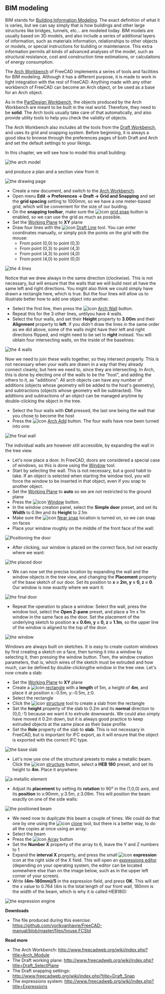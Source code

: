 ## BIM modeling

BIM stands for [Building Information Modeling](https://en.wikipedia.org/wiki/Building_information_modeling). The exact definition of what it is varies, but we can say simply that is how buildings and other large structures like bridges, tunnels, etc... are modeled today. BIM models are usually based on 3D models, and also include a series of additional layers of information, such as materials information, relationships to other objects or models, or special instructions for building or maintenance. This extra information permits all kinds of advanced analyses of the model, such as structural resistance, cost and construction time estimations, or calculaitons of energy consumption.

The [Arch Workbench](http://www.freecadweb.org/wiki/index.php?title=Arch_Module) of FreeCAD implements a series of tools and facilities for BIM modeling. Although it has a different purpose, it is made to work in tight integration with the rest of FreeCAD: Anything made with any other workbench of FreeCAD can become an Arch object, or be used as a base for an Arch object.

As in the [PartDesign Workbench](http://www.freecadweb.org/wiki/index.php?title=PartDesign_Workbench), the objects produced by the Arch Workbench are meant to be built in the real world. Therefore, they need to be **solid**. The Arch tools usually take care of that automatically, and also provide utility tools to help you check the validity of objects.

The Arch Workbench also includes all the tools from the [Draft Workbench](http://www.freecadweb.org/wiki/index.php?title=Draft_Module), and uses its grid and snapping system. Before beginning, it is always a good idea to browse through the preferences pages of both Draft and Arch and set the default settings to your likings.

In this chapter, we will see how to model this small building:

![the arch model](http://www.freecadweb.org/wiki/images/c/cb/Exercise_arch_01.jpg)

and produce a plan and a section view from it:

![the drawing page](http://www.freecadweb.org/wiki/images/1/15/Exercise_arch_02.jpg)

* Create a new document, and switch to the [Arch Workbench](http://www.freecadweb.org/wiki/index.php?title=Arch_Module).
* Open menu **Edit -> Preferences -> Draft -> Grid and Snapping** and set the **grid spacing** setting to 1000mm, so we have a one meter-based grid, which will be convenient for the size of our buiding.
* On the **snapping toolbar**, make sure the ![icon](http://www.freecadweb.org/wiki/images/thumb/f/f5/Snap_Grid.png/16px-Snap_Grid.png) [grid snap](http://www.freecadweb.org/wiki/index.php?title=Draft_ToggleGrid) button is enabled, so we can use the grid  as much as possible.
* Set the [Working Plane](http://www.freecadweb.org/wiki/index.php?title=Draft_SelectPlane) to **XY** plane
* Draw four lines with the ![icon](http://www.freecadweb.org/wiki/images/thumb/a/a8/Draft_Line.png/16px-Draft_Line.png) [Draft Line](http://www.freecadweb.org/wiki/index.php?title=Draft_Line) tool. You can enter coordinates manually, or simply pick the points on the grid with the mouse:
   * From point (0,0) to point (0,3)
   * From point (0,3) to point (4,3)
   * From point (4,3) to point (4,0)
   * From point (4,0) to point (0,0)

![the 4 lines](http://www.freecadweb.org/wiki/images/1/15/Exercise_arch_03.jpg)

Notice that we drew always in the same direction (clockwise). This is not necessary, but will ensure that the walls that we will build next all have the same left and right directions. You might also think we could simply have drawn a rectangle here, which is true. But the four lines will allow us to illustrate better how to add one object into another.

* Select the first line, then press the ![icon](http://www.freecadweb.org/wiki/images/thumb/a/a5/Arch_Wall.png/16px-Arch_Wall.png) [Arch Wall](http://www.freecadweb.org/wiki/index.php?title=Arch_Wall) button.
* Repeat this for the 3 other lines, untilyou have 4 walls.
* Select the four walls, and set their **Height** property to **3.00m** and their **Alignment** property to **left**. If you didn't draw the lines in the same order as we did above, some of the walls might have their left and right directions flipped, and might need to be set to **right** instead. You will obtain four intersecting walls, on the inside of the baselines:

![the 4 walls](http://www.freecadweb.org/wiki/images/e/e0/Exercise_arch_04.jpg)

Now we need to join these walls together, so they intersect properly. This is not necessary when your walls are drawn in a way that they already connect cleanly, but here we need to, since they are intersecting. In Arch, this is done by electing one of the walls to be the "host", and adding the others to it, as "additions". All arch objects can have any number of additions (objects whose geometry will be added to the host's geometry), and subtractions (objects whose geometry will be subtracted). The additions and subtractions of an object can be managed anytime by double-clicking the object in the tree.
* Select the four walls with **Ctrl** pressed, the last one being the wall that you chose to become the host
* Press the ![icon](http://www.freecadweb.org/wiki/images/thumb/d/d2/Arch_Add.png/16px-Arch_Add.png) [Arch Add](http://www.freecadweb.org/wiki/index.php?title=Arch_Add) button. The four walls have now been turned into one:

![the final wall](http://www.freecadweb.org/wiki/images/7/7b/Exercise_arch_05.jpg)

The individual walls are however still accessible, by expanding the wall in the tree view.

* Let's now place a door. In FreeCAD, doors are considered a special case of windows, so this is done using the [Window](http://www.freecadweb.org/wiki/index.php?title=Arch_Window) tool.
* Start by selecting the wall. This is not necessary, but a good habit to take. If an object is selected when starting the window tool, you will force the window to be inserted in that object, even if you snap to another object.
* Set the [Working Plane](http://www.freecadweb.org/wiki/index.php?title=Draft_SelectPlane) to **auto** so we are not restricted to the ground plane
* Press the ![icon](http://www.freecadweb.org/wiki/images/thumb/a/a4/Arch_Window.png/16px-Arch_Window.png) [Window](http://www.freecadweb.org/wiki/index.php?title=Arch_Window) button.
* In the window creation panel, select the **Simple door** preset, and set its **Width** to 0.9m and its **Height** to 2.1m
* Make sure the ![icon](http://www.freecadweb.org/wiki/images/thumb/f/f7/Snap_Near.png/16px-Snap_Near.png) [Near snap](http://www.freecadweb.org/wiki/index.php?title=Draft_Near) location is turned on, so we can snap on faces
* Place your window roughly on the middle of the front face of the wall:

![Positioning the door](http://www.freecadweb.org/wiki/images/5/5f/Exercise_arch_06.jpg)

* After clicking, our window is placed on the correct face, but not exactly where we want:

![the placed door](http://www.freecadweb.org/wiki/images/8/87/Exercise_arch_07.jpg)

* We can now set the precise location by expanding the wall and the window objects in the tree view, and changing the **Placement** property of the base sketch of our door. Set its position to **x = 2m, y = 0, z = 0**. Our window is now exactly where we want it:

![the final door](http://www.freecadweb.org/wiki/images/a/ab/Exercise_arch_08.jpg)

* Repeat the operation to place a window: Select the wall, press the window tool, select the **Open 2-pane** preset, and place a 1m x 1m window in the same face as the door. Set the placement of the underlying sketch to position **x = 0.6m, y = 0, z = 1.1m**, so the upper line of the window is aligned to the top of the door.

![the window](http://www.freecadweb.org/wiki/images/c/c9/Exercise_arch_09.jpg)

Windows are always built on sketches. It is easy to create custom windows by first creating a sketch on a face, then turning it into a window by selecting it, then pressing the window button. Then, the window creation parameters, that is, which wires of the sketch must be extruded and how much, can be defined by double-clickingthe window in the tree view. Let's now create a slab:

* Set the [Working Plane](http://www.freecadweb.org/wiki/index.php?title=Draft_SelectPlane) to **XY** plane
* Create a ![icon](http://www.freecadweb.org/wiki/images/thumb/1/14/Draft_Rectangle.png/16px-Draft_Rectangle.png) [rectangle](http://www.freecadweb.org/wiki/index.php?title=Draft_Rectangle) with a **length** of 5m, a height of **4m**, and place it at position x:-0.5m, y:-0.5m, z:0.
* Select the rectangle
* Click the ![icon](http://www.freecadweb.org/wiki/images/thumb/3/35/Arch_Structure.png/16px-Arch_Structure.png) [structure](http://www.freecadweb.org/wiki/index.php?title=Arch_Structure) tool to create a slab from the rectangle
* Set the **height** property of the slab to 0.2m and its **normal** direction to (0,0,-1) because we want it to extrude downwards. We could also simply have moved it 0.2m down, but it is always good practice to keep extruded objects at the same place as their base profile.
* Set the **Role** property of the slab to **slab**. This is not necessary in FreeCAD, but is important for IFC export, as it will ensure that the object is exported with the correct IFC type.

![the base slab](http://www.freecadweb.org/wiki/images/5/5b/Exercise_arch_10.jpg)

* Let's now use one of the structural presets to make a metallic beam. Click the ![icon](http://www.freecadweb.org/wiki/images/thumb/3/35/Arch_Structure.png/16px-Arch_Structure.png) [structure](http://www.freecadweb.org/wiki/index.php?title=Arch_Structure) button, select a **HEB 180** preset, and set its height to **4m**. Place it anywhere:

![a metallic element](http://www.freecadweb.org/wiki/images/9/9d/Exercise_arch_11.jpg)

* Adjust its **placement** by setting its **rotation** to 90° in the (1,0,0) axis, and its **position** to x:90mm, y:3.5m, z:3.09m. This will position the beam exactly on one of the side walls:

![the positioned beam](http://www.freecadweb.org/wiki/images/f/f7/Exercise_arch_12.jpg)

* We need now to duplicate this beam a couple of times. We could do that one by one using the ![icon](http://www.freecadweb.org/wiki/images/thumb/3/39/Draft_Clone.png/16px-Draft_Clone.png) [clone](http://www.freecadweb.org/wiki/index.php?title=Draft_Clone) tool, but there is a better way, to do all the copies at once using an array:
* Select the beam
* Press the ![icon](http://www.freecadweb.org/wiki/images/thumb/c/c8/Draft_Array.png/16px-Draft_Array.png) [Array](http://www.freecadweb.org/wiki/index.php?title=Draft_Array) button
* Set the **Number X** property of the array to 6, leave the Y and Z numbers to 1
* Expand the **interval X** property, and press the small  ![icon](http://www.freecadweb.org/wiki/images/thumb/3/38/Bound-expression-unset.png/16px-Bound-expression-unset.png) **expression** icon at the right side of the X field. This will open an [expressions editor](http://www.freecadweb.org/wiki/index.php?title=Expressions) (depending on your operating system, the editor can be located somewhere else than on the image below, such as in the upper left corner of your screen).
* Write **(4m-180mm)/5** in the expression field, and press **OK**. This will set the x value to 0.764 (4m is the total length of our front wall, 180mm is the width of the beam, which is why it is called HEB180):

![the expression engine](http://www.freecadweb.org/wiki/images/7/74/Exercise_arch_13.jpg)

**Downloads**

* The file produced during this exercise: https://github.com/yorikvanhavre/FreeCAD-manual/blob/master/files/house.FCStd

**Read more**

* The Arch Workbench: http://www.freecadweb.org/wiki/index.php?title=Arch_Module
* The Draft working plane: http://www.freecadweb.org/wiki/index.php?title=Draft_SelectPlane
* The Draft snapping settings: http://www.freecadweb.org/wiki/index.php?title=Draft_Snap
* The expressions system: http://www.freecadweb.org/wiki/index.php?title=Expressions
